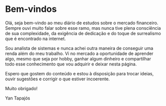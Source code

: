 # Bem-vindos

Olá, seja bem-vindo ao meu diário de estudos sobre o mercado financeiro. Sempre ouvi muito falar sobre esse ramo, mas nunca tive plena consciência de sua complexidade, da exigência de dedicação e do toque de surrealismo que é encontrado na internet.

Sou analista de sistemas e nunca achei outra maneira de conseguir uma renda além do meu trabalho. Vi no mercado a oportunidade de aprender algo, mesmo que seja por hobby, ganhar algum dinheiro e compartilhar todo esse conhecimento que vou adquirir e deixar nesta página.

Espero que gostem do conteúdo e estou à disposição para trocar ideias, ouvir sugestões e corrigir o que estiver incoerente.

Muito obrigado!

Yan Tapajós
